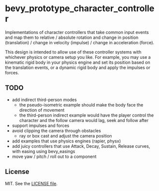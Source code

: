 # bevy_prototype_character_controller

Implementations of character controllers that take common input events and map them to relative / absolute rotation and change in position (translation) / change in velocity (impulse) / change in acceleration (force).

This design is intended to allow use of these controller systems with whichever physics or camera setup you like. For example, you may use a kinematic rigid body in your physics engine and set its position based on the translation events, or a dynamic rigid body and apply the impulses or forces.

## TODO

- add indirect third-person modes
  - the pseudo-isometric example should make the body face the direction of movement
  - the third-person indirect example would have the player control the character and the follow camera would lag, seek and follow after
- support impulses and forces
- avoid clipping the camera through obstacles
  - ray or box cast and adjust the camera position
- add examples that use physics engines (rapier, physx)
- add juicy controllers that use Attack, Decay, Sustain, Release curves, with easing using bevy_easings
- move yaw / pitch / roll out to a component

## License

MIT. See the [LICENSE file](LICENSE).
